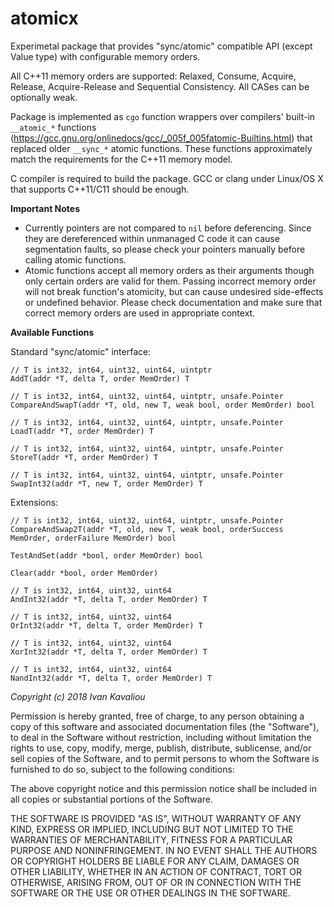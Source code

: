 atomicx
===

Experimetal package that provides "sync/atomic" compatible API (except Value type) with configurable memory orders.

All C++11 memory orders are supported: Relaxed, Consume, Acquire, Release, Acquire-Release and
Sequential Consistency. All CASes can be optionally weak.

Package is implemented as `cgo` function wrappers over compilers' built-in `__atomic_*` functions (https://gcc.gnu.org/onlinedocs/gcc/_005f_005fatomic-Builtins.html) that replaced 
older `__sync_*` atomic functions. These functions approximately match the requirements for the C++11 memory model.

C compiler is required to build the package. GCC or clang under Linux/OS X that supports C++11/C11 should be enough.

__Important Notes__

- Currently pointers are not compared to `nil` before deferencing. Since they are dereferenced within unmanaged C code it can
cause segmentation faults, so please check your pointers manually before calling atomic functions.   
- Atomic functions accept all memory orders as their arguments though only certain orders are valid for them. Passing incorrect
memory order will not break function's atomicity, but can cause undesired side-effects or undefined behavior. Please check 
documentation and make sure that correct memory orders are used in appropriate context.

__Available Functions__

Standard "sync/atomic" interface:

```
// T is int32, int64, uint32, uint64, uintptr
AddT(addr *T, delta T, order MemOrder) T

// T is int32, int64, uint32, uint64, uintptr, unsafe.Pointer
CompareAndSwapT(addr *T, old, new T, weak bool, order MemOrder) bool

// T is int32, int64, uint32, uint64, uintptr, unsafe.Pointer
LoadT(addr *T, order MemOrder) T

// T is int32, int64, uint32, uint64, uintptr, unsafe.Pointer
StoreT(addr *T, order MemOrder) T

// T is int32, int64, uint32, uint64, uintptr, unsafe.Pointer
SwapInt32(addr *T, new T, order MemOrder) T
```

Extensions:

```
// T is int32, int64, uint32, uint64, uintptr, unsafe.Pointer
CompareAndSwap2T(addr *T, old, new T, weak bool, orderSuccess MemOrder, orderFailure MemOrder) bool

TestAndSet(addr *bool, order MemOrder) bool

Clear(addr *bool, order MemOrder)

// T is int32, int64, uint32, uint64
AndInt32(addr *T, delta T, order MemOrder) T

// T is int32, int64, uint32, uint64
OrInt32(addr *T, delta T, order MemOrder) T

// T is int32, int64, uint32, uint64
XorInt32(addr *T, delta T, order MemOrder) T

// T is int32, int64, uint32, uint64
NandInt32(addr *T, delta T, order MemOrder) T
```

_Copyright (c) 2018 Ivan Kavaliou_

Permission is hereby granted, free of charge, to any person obtaining a copy of this software and associated documentation files (the "Software"), to deal in the Software without restriction, including without limitation the rights to use, copy, modify, merge, publish, distribute, sublicense, and/or sell copies of the Software, and to permit persons to whom the Software is furnished to do so, subject to the following conditions:

The above copyright notice and this permission notice shall be included in all copies or substantial portions of the Software.

THE SOFTWARE IS PROVIDED "AS IS", WITHOUT WARRANTY OF ANY KIND, EXPRESS OR IMPLIED, INCLUDING BUT NOT LIMITED TO THE WARRANTIES OF MERCHANTABILITY, FITNESS FOR A PARTICULAR PURPOSE AND NONINFRINGEMENT. IN NO EVENT SHALL THE AUTHORS OR COPYRIGHT HOLDERS BE LIABLE FOR ANY CLAIM, DAMAGES OR OTHER LIABILITY, WHETHER IN AN ACTION OF CONTRACT, TORT OR OTHERWISE, ARISING FROM, OUT OF OR IN CONNECTION WITH THE SOFTWARE OR THE USE OR OTHER DEALINGS IN THE SOFTWARE.
